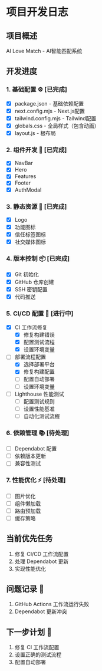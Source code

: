 # 项目开发日志

## 项目概述
AI Love Match - AI智能匹配系统

## 开发进度

### 1. 基础配置 ⚙️ [已完成]
- [x] package.json - 基础依赖配置
- [x] next.config.mjs - Next.js配置
- [x] tailwind.config.mjs - Tailwind配置
- [x] globals.css - 全局样式（包含动画）
- [x] layout.js - 根布局

### 2. 组件开发 🧩 [已完成]
- [x] NavBar
- [x] Hero
- [x] Features
- [x] Footer
- [x] AuthModal

### 3. 静态资源 🎨 [已完成]
- [x] Logo
- [x] 功能图标
- [x] 信任标签图标
- [x] 社交媒体图标

### 4. 版本控制 📦 [已完成]
- [x] Git 初始化
- [x] GitHub 仓库创建
- [x] SSH 密钥配置
- [x] 代码推送

### 5. CI/CD 配置 🚀 [进行中]
- [x] CI 工作流修复
  - [x] 修复构建错误
  - [x] 配置测试流程
  - [x] 设置环境变量
- [ ] 部署流程配置
  - [x] 选择部署平台
  - [x] 修复构建配置
  - [ ] 配置自动部署
  - [ ] 设置环境变量
- [ ] Lighthouse 性能测试
  - [ ] 配置测试规则
  - [ ] 设置性能基准
  - [ ] 自动化测试流程

### 6. 依赖管理 📚 [待处理]
- [ ] Dependabot 配置
- [ ] 依赖版本更新
- [ ] 兼容性测试

### 7. 性能优化 ⚡ [待处理]
- [ ] 图片优化
- [ ] 组件懒加载
- [ ] 路由预加载
- [ ] 缓存策略

## 当前优先任务
1. 修复 CI/CD 工作流配置
2. 处理 Dependabot 更新
3. 实现性能优化

## 问题记录 🐛
1. GitHub Actions 工作流运行失败
2. Dependabot 更新冲突

## 下一步计划 📝
1. 修复 CI 工作流配置
2. 设置正确的测试流程
3. 配置自动部署
  